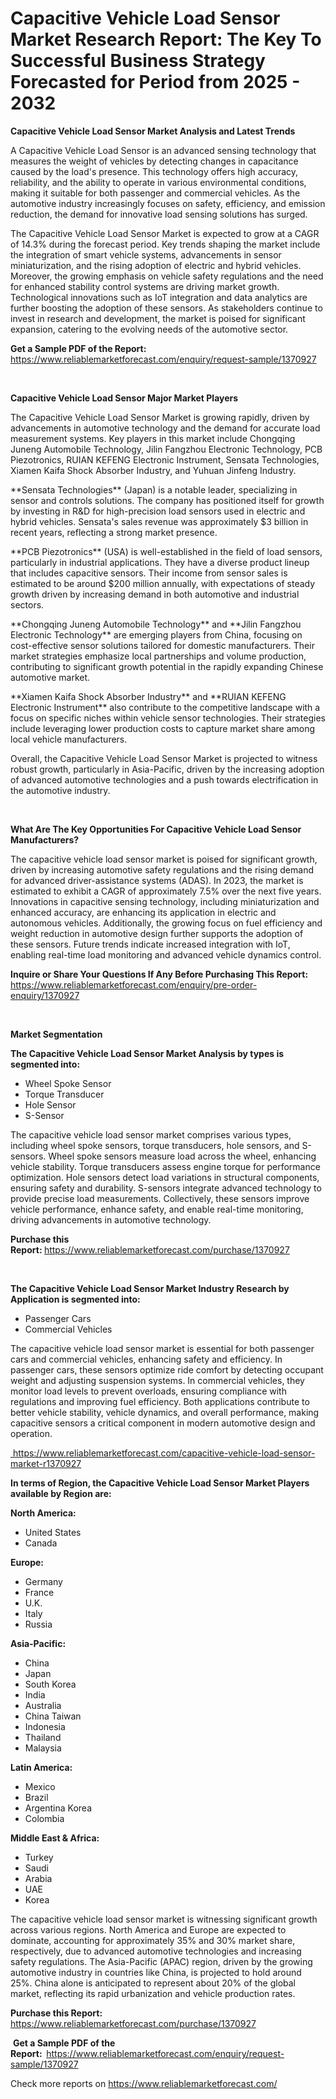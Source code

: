 <p><h1>Capacitive Vehicle Load Sensor Market Research Report: The Key To Successful Business Strategy Forecasted for Period from 2025 - 2032</h1></p><p><strong>Capacitive Vehicle Load Sensor Market Analysis and Latest Trends</strong></p>
<p><p>A Capacitive Vehicle Load Sensor is an advanced sensing technology that measures the weight of vehicles by detecting changes in capacitance caused by the load's presence. This technology offers high accuracy, reliability, and the ability to operate in various environmental conditions, making it suitable for both passenger and commercial vehicles. As the automotive industry increasingly focuses on safety, efficiency, and emission reduction, the demand for innovative load sensing solutions has surged. </p><p>The Capacitive Vehicle Load Sensor Market is expected to grow at a CAGR of 14.3% during the forecast period. Key trends shaping the market include the integration of smart vehicle systems, advancements in sensor miniaturization, and the rising adoption of electric and hybrid vehicles. Moreover, the growing emphasis on vehicle safety regulations and the need for enhanced stability control systems are driving market growth. Technological innovations such as IoT integration and data analytics are further boosting the adoption of these sensors. As stakeholders continue to invest in research and development, the market is poised for significant expansion, catering to the evolving needs of the automotive sector.</p></p>
<p><strong>Get a Sample PDF of the Report:&nbsp;</strong> <a href="https://www.reliablemarketforecast.com/enquiry/request-sample/1370927?utm_campaign=3525&utm_medium=2&utm_source=Github&utm_content=ia&utm_term=22032025&utm_id=capacitive-vehicle-load-sensor">https://www.reliablemarketforecast.com/enquiry/request-sample/1370927</a></p>
<p>&nbsp;</p>
<p><strong>Capacitive Vehicle Load Sensor Major Market Players</strong></p>
<p><p>The Capacitive Vehicle Load Sensor Market is growing rapidly, driven by advancements in automotive technology and the demand for accurate load measurement systems. Key players in this market include Chongqing Juneng Automobile Technology, Jilin Fangzhou Electronic Technology, PCB Piezotronics, RUIAN KEFENG Electronic Instrument, Sensata Technologies, Xiamen Kaifa Shock Absorber Industry, and Yuhuan Jinfeng Industry.</p><p>**Sensata Technologies** (Japan) is a notable leader, specializing in sensor and controls solutions. The company has positioned itself for growth by investing in R&D for high-precision load sensors used in electric and hybrid vehicles. Sensata's sales revenue was approximately $3 billion in recent years, reflecting a strong market presence.</p><p>**PCB Piezotronics** (USA) is well-established in the field of load sensors, particularly in industrial applications. They have a diverse product lineup that includes capacitive sensors. Their income from sensor sales is estimated to be around $200 million annually, with expectations of steady growth driven by increasing demand in both automotive and industrial sectors.</p><p>**Chongqing Juneng Automobile Technology** and **Jilin Fangzhou Electronic Technology** are emerging players from China, focusing on cost-effective sensor solutions tailored for domestic manufacturers. Their market strategies emphasize local partnerships and volume production, contributing to significant growth potential in the rapidly expanding Chinese automotive market.</p><p>**Xiamen Kaifa Shock Absorber Industry** and **RUIAN KEFENG Electronic Instrument** also contribute to the competitive landscape with a focus on specific niches within vehicle sensor technologies. Their strategies include leveraging lower production costs to capture market share among local vehicle manufacturers.</p><p>Overall, the Capacitive Vehicle Load Sensor Market is projected to witness robust growth, particularly in Asia-Pacific, driven by the increasing adoption of advanced automotive technologies and a push towards electrification in the automotive industry.</p></p>
<p>&nbsp;</p>
<p><strong>What Are The Key Opportunities For Capacitive Vehicle Load Sensor Manufacturers?</strong></p>
<p><p>The capacitive vehicle load sensor market is poised for significant growth, driven by increasing automotive safety regulations and the rising demand for advanced driver-assistance systems (ADAS). In 2023, the market is estimated to exhibit a CAGR of approximately 7.5% over the next five years. Innovations in capacitive sensing technology, including miniaturization and enhanced accuracy, are enhancing its application in electric and autonomous vehicles. Additionally, the growing focus on fuel efficiency and weight reduction in automotive design further supports the adoption of these sensors. Future trends indicate increased integration with IoT, enabling real-time load monitoring and advanced vehicle dynamics control.</p></p>
<p><strong>Inquire or Share Your Questions If Any Before Purchasing This Report:</strong> <a href="https://www.reliablemarketforecast.com/enquiry/pre-order-enquiry/1370927?utm_campaign=3525&utm_medium=2&utm_source=Github&utm_content=ia&utm_term=22032025&utm_id=capacitive-vehicle-load-sensor">https://www.reliablemarketforecast.com/enquiry/pre-order-enquiry/1370927</a></p>
<p>&nbsp;</p>
<p><strong>Market Segmentation</strong></p>
<p><strong>The Capacitive Vehicle Load Sensor Market Analysis by types is segmented into:</strong></p>
<p><ul><li>Wheel Spoke Sensor</li><li>Torque Transducer</li><li>Hole Sensor</li><li>S-Sensor</li></ul></p>
<p><p>The capacitive vehicle load sensor market comprises various types, including wheel spoke sensors, torque transducers, hole sensors, and S-sensors. Wheel spoke sensors measure load across the wheel, enhancing vehicle stability. Torque transducers assess engine torque for performance optimization. Hole sensors detect load variations in structural components, ensuring safety and durability. S-sensors integrate advanced technology to provide precise load measurements. Collectively, these sensors improve vehicle performance, enhance safety, and enable real-time monitoring, driving advancements in automotive technology.</p></p>
<p><strong>Purchase this Report:&nbsp;</strong><a href="https://www.reliablemarketforecast.com/purchase/1370927?utm_campaign=3525&utm_medium=2&utm_source=Github&utm_content=ia&utm_term=22032025&utm_id=capacitive-vehicle-load-sensor">https://www.reliablemarketforecast.com/purchase/1370927</a></p>
<p>&nbsp;</p>
<p><strong>The Capacitive Vehicle Load Sensor Market Industry Research by Application is segmented into:</strong></p>
<p><ul><li>Passenger Cars</li><li>Commercial Vehicles</li></ul></p>
<p><p>The capacitive vehicle load sensor market is essential for both passenger cars and commercial vehicles, enhancing safety and efficiency. In passenger cars, these sensors optimize ride comfort by detecting occupant weight and adjusting suspension systems. In commercial vehicles, they monitor load levels to prevent overloads, ensuring compliance with regulations and improving fuel efficiency. Both applications contribute to better vehicle stability, vehicle dynamics, and overall performance, making capacitive sensors a critical component in modern automotive design and operation.</p></p>
<p><a href="https://www.reliablemarketforecast.com/capacitive-vehicle-load-sensor-market-r1370927?utm_campaign=3525&utm_medium=2&utm_source=Github&utm_content=ia&utm_term=22032025&utm_id=capacitive-vehicle-load-sensor">&nbsp;https://www.reliablemarketforecast.com/capacitive-vehicle-load-sensor-market-r1370927</a></p>
<p><strong>In terms of Region, the Capacitive Vehicle Load Sensor Market Players available by Region are:</strong></p>
<p>
    <p> <strong> North America: </strong>
        <ul>
            <li>United States</li>
            <li>Canada</li>
        </ul>
        </p> 
    <p> <strong> Europe: </strong>
        <ul>
            <li>Germany</li>
            <li>France</li>
            <li>U.K.</li>
            <li>Italy</li>
            <li>Russia</li>
        </ul>
        </p> 
    <p> <strong> Asia-Pacific: </strong>
        <ul>
            <li>China</li>
            <li>Japan</li>
            <li>South Korea</li>
            <li>India</li>
            <li>Australia</li>
            <li>China Taiwan</li>
            <li>Indonesia</li>
            <li>Thailand</li>
            <li>Malaysia</li>
        </ul>
        </p> 
    <p> <strong> Latin America: </strong>
        <ul>
            <li>Mexico</li>
            <li>Brazil</li>
            <li>Argentina Korea</li>
            <li>Colombia</li>
        </ul>
        </p> 
    <p> <strong> Middle East & Africa: </strong>
        <ul>
            <li>Turkey</li>
            <li>Saudi</li>
            <li>Arabia</li>
            <li>UAE</li>
            <li>Korea</li>
        </ul>
    </p>
    </p>
<p><p>The capacitive vehicle load sensor market is witnessing significant growth across various regions. North America and Europe are expected to dominate, accounting for approximately 35% and 30% market share, respectively, due to advanced automotive technologies and increasing safety regulations. The Asia-Pacific (APAC) region, driven by the growing automotive industry in countries like China, is projected to hold around 25%. China alone is anticipated to represent about 20% of the global market, reflecting its rapid urbanization and vehicle production rates.</p></p>
<p><strong>Purchase this Report: </strong><a href="https://www.reliablemarketforecast.com/purchase/1370927?utm_campaign=3525&utm_medium=2&utm_source=Github&utm_content=ia&utm_term=22032025&utm_id=capacitive-vehicle-load-sensor">https://www.reliablemarketforecast.com/purchase/1370927</a></p>
<p>&nbsp;<strong>Get a Sample PDF of the Report:&nbsp;&nbsp;</strong><a href="https://www.reliablemarketforecast.com/enquiry/request-sample/1370927?utm_campaign=3525&utm_medium=2&utm_source=Github&utm_content=ia&utm_term=22032025&utm_id=capacitive-vehicle-load-sensor">https://www.reliablemarketforecast.com/enquiry/request-sample/1370927</a></p>
<p><strong></strong></p>
<p>Check more reports on <a href="https://www.reliablemarketforecast.com/?utm_campaign=3525&utm_medium=2&utm_source=Github&utm_content=ia&utm_term=22032025&utm_id=capacitive-vehicle-load-sensor">https://www.reliablemarketforecast.com/</a></p>